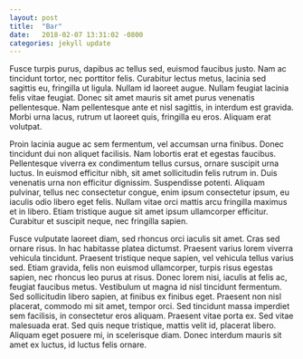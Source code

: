 ```yaml
---
layout: post
title:  "Bar"
date:   2018-02-07 13:31:02 -0800
categories: jekyll update
---
```

Fusce turpis purus, dapibus ac tellus sed, euismod faucibus justo. Nam ac tincidunt tortor, nec porttitor felis. Curabitur lectus metus, lacinia sed sagittis eu, fringilla ut ligula. Nullam id laoreet augue. Nullam feugiat lacinia felis vitae feugiat. Donec sit amet mauris sit amet purus venenatis pellentesque. Nam pellentesque ante et nisl sagittis, in interdum est gravida. Morbi urna lacus, rutrum ut laoreet quis, fringilla eu eros. Aliquam erat volutpat.

Proin lacinia augue ac sem fermentum, vel accumsan urna finibus. Donec tincidunt dui non aliquet facilisis. Nam lobortis erat et egestas faucibus. Pellentesque viverra ex condimentum tellus cursus, ornare suscipit urna luctus. In euismod efficitur nibh, sit amet sollicitudin felis rutrum in. Duis venenatis urna non efficitur dignissim. Suspendisse potenti. Aliquam pulvinar, tellus nec consectetur congue, enim ipsum consectetur ipsum, eu iaculis odio libero eget felis. Nullam vitae orci mattis arcu fringilla maximus et in libero. Etiam tristique augue sit amet ipsum ullamcorper efficitur. Curabitur et suscipit neque, nec fringilla sapien.

Fusce vulputate laoreet diam, sed rhoncus orci iaculis sit amet. Cras sed ornare risus. In hac habitasse platea dictumst. Praesent varius lorem viverra vehicula tincidunt. Praesent tristique neque sapien, vel vehicula tellus varius sed. Etiam gravida, felis non euismod ullamcorper, turpis risus egestas sapien, nec rhoncus leo purus at risus. Donec lorem nisi, iaculis at felis ac, feugiat faucibus metus. Vestibulum ut magna id nisl tincidunt fermentum. Sed sollicitudin libero sapien, at finibus ex finibus eget. Praesent non nisl placerat, commodo mi sit amet, tempor orci. Sed tincidunt massa imperdiet sem facilisis, in consectetur eros aliquam. Praesent vitae porta ex. Sed vitae malesuada erat. Sed quis neque tristique, mattis velit id, placerat libero. Aliquam eget posuere mi, in scelerisque diam. Donec interdum mauris sit amet ex luctus, id luctus felis ornare.

